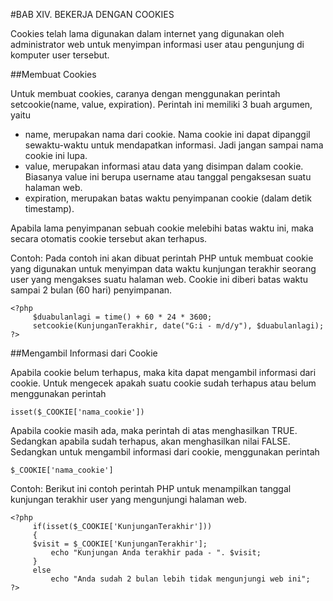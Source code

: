 #BAB XIV. BEKERJA DENGAN COOKIES

Cookies telah lama digunakan dalam internet yang digunakan oleh administrator web untuk
menyimpan informasi user atau pengunjung di komputer user tersebut.

##Membuat Cookies

Untuk membuat cookies, caranya dengan menggunakan perintah setcookie(name, value,
expiration). Perintah ini memiliki 3 buah argumen, yaitu

* name, merupakan nama dari cookie. Nama cookie ini dapat dipanggil sewaktu-waktu untuk mendapatkan informasi. Jadi jangan sampai nama cookie ini lupa.
* value, merupakan informasi atau data yang disimpan dalam cookie. Biasanya value ini berupa username atau tanggal pengaksesan suatu halaman web.
* expiration, merupakan batas waktu penyimpanan cookie (dalam detik timestamp).

Apabila lama penyimpanan sebuah cookie melebihi batas waktu ini, maka secara
otomatis cookie tersebut akan terhapus.

Contoh:
Pada contoh ini akan dibuat perintah PHP untuk membuat cookie yang digunakan untuk
menyimpan data waktu kunjungan terakhir seorang user yang mengakses suatu halaman web.
Cookie ini diberi batas waktu sampai 2 bulan (60 hari) penyimpanan.

```
<?php
	 $duabulanlagi = time() + 60 * 24 * 3600;
	 setcookie(KunjunganTerakhir, date("G:i - m/d/y"), $duabulanlagi);
?>
```

##Mengambil Informasi dari Cookie

Apabila cookie belum terhapus, maka kita dapat mengambil informasi dari cookie. Untuk
mengecek apakah suatu cookie sudah terhapus atau belum menggunakan perintah

```
isset($_COOKIE['nama_cookie'])
```

Apabila cookie masih ada, maka perintah di atas menghasilkan TRUE. Sedangkan apabila sudah
terhapus, akan menghasilkan nilai FALSE.
Sedangkan untuk mengambil informasi dari cookie, menggunakan perintah

```
$_COOKIE['nama_cookie']
```

Contoh:
Berikut ini contoh perintah PHP untuk menampilkan tanggal kunjungan terakhir user yang
mengunjungi halaman web.

```
<?php
	 if(isset($_COOKIE['KunjunganTerakhir']))
	 {
	 $visit = $_COOKIE['KunjunganTerakhir'];
		 echo "Kunjungan Anda terakhir pada - ". $visit;
	 }
	 else
		 echo "Anda sudah 2 bulan lebih tidak mengunjungi web ini";
?>
```

